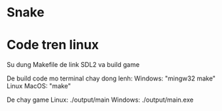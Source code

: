 # Snake

# Code tren linux
 
Su dung Makefile de link SDL2 va build game

De build code mo terminal chay dong lenh:
		Windows: "mingw32 make"
		Linux MacOS: "make"

De chay game
		Linux: ./output/main
		Windows: ./output/main.exe